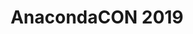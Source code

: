 ---
state: TX
region: Austin
title: AnacondaCON 2019
event_url: https://anacondacon.io/
start_date: 2019-04-03
end_date: 2019-04-05
cost: $150 - $2,000
topics: [ dataai ]
---